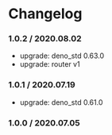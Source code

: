 # Changelog

### 1.0.2 / 2020.08.02

- upgrade: deno_std 0.63.0
- upgrade: router v1

### 1.0.1 / 2020.07.19

- upgrade: deno_std 0.61.0

### 1.0.0 / 2020.07.05
